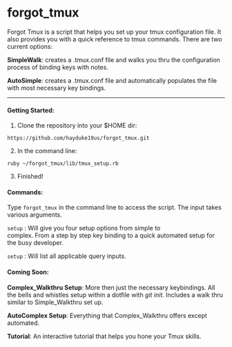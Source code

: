 # forgot_tmux

  Forgot Tmux is a script that helps you set up your tmux configuration file. It also provides you with a quick reference to tmux commands. There are two current options:

**SimpleWalk**: creates a .tmux.conf file and walks you thru the configuration process of binding keys with notes.

**AutoSimple**: creates a .tmux.conf file and automatically
populates the file with most necessary key bindings.
***

#### Getting Started:

1. Clone the repository into your $HOME dir:

`https://github.com/hayduke19us/forgot_tmux.git`

2. In the command line:

`ruby ~/forgot_tmux/lib/tmux_setup.rb`

3. Finished!

#### Commands:

Type `forgot_tmux` in the command line to access the script. The input takes various arguments. 

`setup` : Will give you four setup options from simple to         
complex. From a step by step key binding to a quick automated setup for the busy developer.
  
`setup`  : Will list all applicable query inputs.

#### Coming Soon:

**Complex_Walkthru Setup**: More then just the necessary keybindings. All the bells and whistles setup within a dotfile with _git init_. Includes a walk thru similar to Simple_Walkthru set up.

**AutoComplex Setup**: Everything that Complex_Walkthru offers except automated.

**Tutorial**: An interactive tutorial that helps you hone your Tmux skills. 
